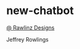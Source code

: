 # new-chatbot

[@ Rawlinz Designs](https://itsrawlinz-jeff.github.io/rawlinzdesignsblogspot/)

Jeffrey Rowlings
